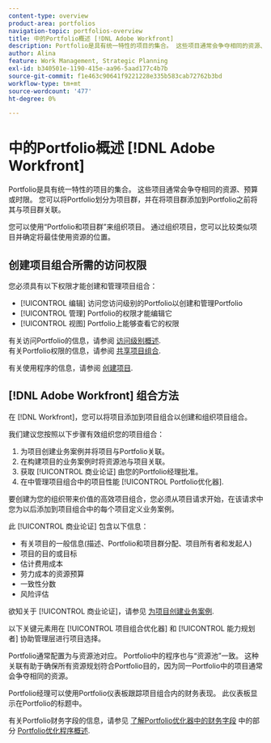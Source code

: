 ```yaml
---
content-type: overview
product-area: portfolios
navigation-topic: portfolios-overview
title: 中的Portfolio概述 [!DNL Adobe Workfront]
description: Portfolio是具有统一特性的项目的集合。 这些项目通常会争夺相同的资源、预算或时限。 您可以将Portfolio划分为项目群，并在将项目群添加到Portfolio之前将其与项目群关联。
author: Alina
feature: Work Management, Strategic Planning
exl-id: b340501e-1190-415e-aa96-5aad177c4b7b
source-git-commit: f1e463c90641f9221228e335b583cab72762b3bd
workflow-type: tm+mt
source-wordcount: '477'
ht-degree: 0%

---
```


# 中的Portfolio概述 [!DNL Adobe Workfront]

<!-- Audited: 1/2024 -->

Portfolio是具有统一特性的项目的集合。 这些项目通常会争夺相同的资源、预算或时限。 您可以将Portfolio划分为项目群，并在将项目群添加到Portfolio之前将其与项目群关联。

您可以使用“Portfolio和项目群”来组织项目。 通过组织项目，您可以比较类似项目并确定将最佳使用资源的位置。

## 创建项目组合所需的访问权限

您必须具有以下权限才能创建和管理项目组合：

* [!UICONTROL 编辑] 访问您访问级别的Portfolio以创建和管理Portfolio
* [!UICONTROL 管理] Portfolio的权限才能编辑它
* [!UICONTROL 视图] Portfolio上能够查看它的权限

有关访问Portfolio的信息，请参阅 [访问级别概述](../../../administration-and-setup/add-users/access-levels-and-object-permissions/access-levels-overview.md).\
有关Portfolio权限的信息，请参阅 [共享项目组合](../../../workfront-basics/grant-and-request-access-to-objects/share-a-portfolio.md).

有关使用程序的信息，请参阅 [创建项目](../../../manage-work/portfolios/create-and-manage-programs/create-program.md).

## [!DNL Adobe Workfront] 组合方法

在 [!DNL Workfront]，您可以将项目添加到项目组合以创建和组织项目组合。

我们建议您按照以下步骤有效组织您的项目组合：

1. 为项目创建业务案例并将项目与Portfolio关联。
1. 在构建项目的业务案例时将资源池与项目关联。
1. 获取 [!UICONTROL 商业论证] 由您的Portfolio经理批准。
1. 在中管理项目组合中的项目性能 [!UICONTROL Portfolio优化器].

要创建为您的组织带来价值的高效项目组合，您必须从项目请求开始，在该请求中您为以后添加到项目组合中的每个项目定义业务案例。

此 [!UICONTROL 商业论证] 包含以下信息：

* 有关项目的一般信息(描述、Portfolio和项目群分配、项目所有者和发起人)
* 项目的目的或目标
* 估计费用成本
* 劳力成本的资源预算
* 一致性分数
* 风险评估

欲知关于 [!UICONTROL 商业论证]，请参见 [为项目创建业务案例](../../../manage-work/projects/define-a-business-case/create-business-case.md).

以下关键元素用在 [!UICONTROL 项目组合优化器] 和 [!UICONTROL 能力规划者] 协助管理层进行项目选择。

Portfolio通常配置为与资源池对应。 Portfolio中的程序也与“资源池”一致。 这种关联有助于确保所有资源规划符合Portfolio目的，因为同一Portfolio中的项目通常会争夺相同的资源。

Portfolio经理可以使用Portfolio仪表板跟踪项目组合内的财务表现。 此仪表板显示在Portfolio的标题中。

有关Portfolio财务字段的信息，请参见 [了解Portfolio优化器中的财务字段](../../../manage-work/portfolios/portfolio-optimizer/portfolio-optimizer-overview.md#financial-fieds-subsection) 中的部分 [Portfolio优化程序概述](../../../manage-work/portfolios/portfolio-optimizer/portfolio-optimizer-overview.md).
